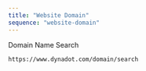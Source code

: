 ```yaml
---
title: "Website Domain"
sequence: "website-domain"
---
```


Domain Name Search

```text
https://www.dynadot.com/domain/search
```
